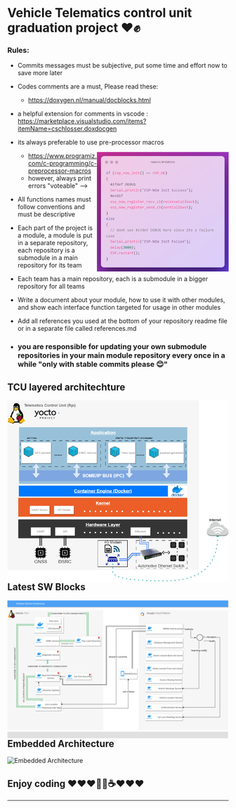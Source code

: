 # Vehicle Telematics control unit graduation project ❤️✊

### Rules:
- Commits messages must be subjective, put some time and effort now to save more later

- Codes comments are a must, Please read these:
  - https://doxygen.nl/manual/docblocks.html
 - a helpful extension for comments in vscode : 
 https://marketplace.visualstudio.com/items?itemName=cschlosser.doxdocgen

- its always preferable to use pre-processor macros
  
  <img src="images/macros_limitations.png" onerror="this.onerror=null; this.src='../images/macros_limitations.png'" width="300" title = "Always Print Errors" align=right>

  - https://www.programiz.com/c-programming/c-preprocessor-macros
  - however, always print errors "voteable" -->

- All functions names must follow conventions and must be descriptive

- Each part of the project is a module, a module is put in a separate repository, each repository is a submodule in a main repository for its team

- Each team has a main repository, each is a submodule in a bigger repository for all teams

- Write a document about your module, how to use it with other modules, and show each interface function targeted for usage in other modules

- Add all references you used at the bottom of your repository readme file or in a separate file called references.md

- ### you are responsible for updating your own submodule repositories in your main module repository every once in a while "only with stable commits please 😊"

## TCU layered architechture

<img src="images/TCU_archi.png" onerror="this.onerror=null; this.src='../imagesTCU_archi.png'" title = "SW blocks" align=right>

##
##


## Latest SW Blocks

<img src="images/Grad_Proj_SWBlocks.drawio (1).png" onerror="this.onerror=null; this.src='../images/Grad_Proj_SWBlocks.drawio (1).png'" title = "SW blocks" align=right>

##
##

## Embedded Architecture

<img src="images/Embedded Architecture.png" onerror="this.onerror=null; this.src='../images/Embedded Architecture.png'" title="Embedded Architecture">

## Enjoy coding ❤️❤️❤️👾🤖☕❤️❤️❤️
----------------------------------------
